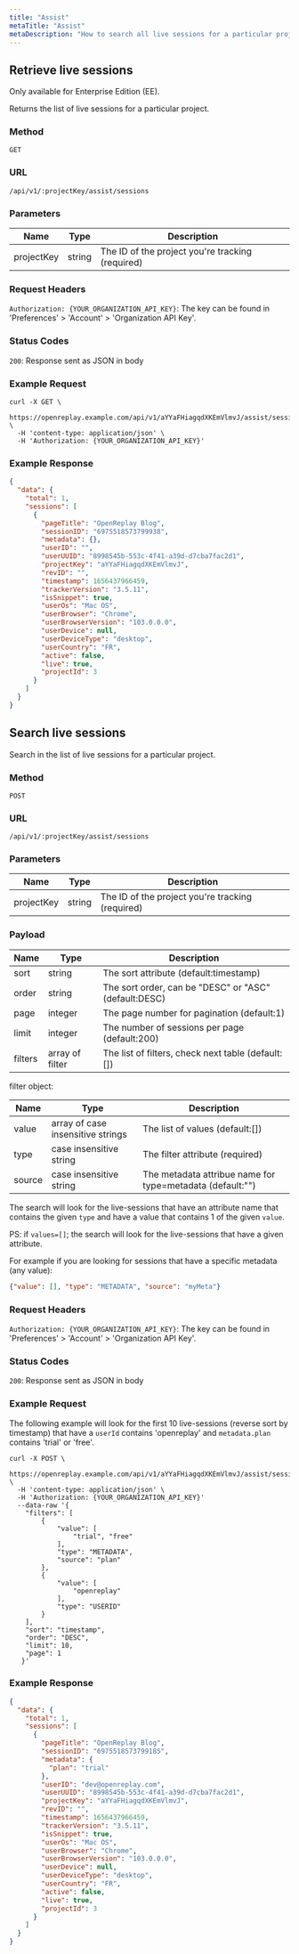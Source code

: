 ```yaml
---
title: "Assist"
metaTitle: "Assist"
metaDescription: "How to search all live sessions for a particular project."
---
```


## Retrieve live sessions

Only available for Enterprise Edition (EE).

Returns the list of live sessions for a particular project.

### Method

`GET`

### URL

`/api/v1/:projectKey/assist/sessions`

### Parameters

| Name | Type | Description |
|----------|-------------|-------------|
| projectKey | string | The ID of the project you're tracking (required) |

### Request Headers

`Authorization: {YOUR_ORGANIZATION_API_KEY}`: The key can be found in 'Preferences' > 'Account' > 'Organization API
Key'.

### Status Codes

`200`: Response sent as JSON in body

### Example Request

```curl
curl -X GET \
  https://openreplay.example.com/api/v1/aYYaFHiagqdXKEmVlmvJ/assist/sessions \
  -H 'content-type: application/json' \
  -H 'Authorization: {YOUR_ORGANIZATION_API_KEY}'
```

### Example Response

```json
{
  "data": {
    "total": 1,
    "sessions": [
      {
        "pageTitle": "OpenReplay Blog",
        "sessionID": "6975518573799938",
        "metadata": {},
        "userID": "",
        "userUUID": "8998545b-553c-4f41-a39d-d7cba7fac2d1",
        "projectKey": "aYYaFHiagqdXKEmVlmvJ",
        "revID": "",
        "timestamp": 1656437966459,
        "trackerVersion": "3.5.11",
        "isSnippet": true,
        "userOs": "Mac OS",
        "userBrowser": "Chrome",
        "userBrowserVersion": "103.0.0.0",
        "userDevice": null,
        "userDeviceType": "desktop",
        "userCountry": "FR",
        "active": false,
        "live": true,
        "projectId": 3
      }
    ]
  }
}
```

## Search live sessions

Search in the list of live sessions for a particular project.

### Method

`POST`

### URL

`/api/v1/:projectKey/assist/sessions`

### Parameters

| Name | Type | Description |
|----------|-------------|-------------|
| projectKey | string | The ID of the project you're tracking (required) |

### Payload

| Name    | Type            | Description                                          |
|---------|-----------------|------------------------------------------------------|
| sort    | string          | The sort attribute (default:timestamp)               |
| order   | string          | The sort order, can be "DESC" or "ASC" (default:DESC) |
| page    | integer         | The page number for pagination (default:1)           |
| limit   | integer         | The number of sessions per page (default:200)        |
| filters | array of filter | The list of filters, check next table (default:[])   |

filter object:

| Name | Type                              | Description |
|---------|-----------------------------------|------------------------------------------------------|
| value | array of case insensitive strings | The list of values (default:[])         |
| type | case insensitive string           | The filter attribute (required) |
| source | case insensitive string           | The metadata attribue name for type=metadata (default:"")           |

The search will look for the live-sessions that have an attribute name that contains the given `type` and have a value that contains 1 of the given `value`.


PS: if `values=[]`; the search will look for the live-sessions that have a given attribute.

For example if you are looking for sessions that have a specific metadata (any value): 
```json
{"value": [], "type": "METADATA", "source": "myMeta"}
```

### Request Headers

`Authorization: {YOUR_ORGANIZATION_API_KEY}`: The key can be found in 'Preferences' > 'Account' > 'Organization API
Key'.

### Status Codes

`200`: Response sent as JSON in body

### Example Request

The following example will look for the first 10 live-sessions (reverse sort by timestamp) that have
a `userId` contains 'openreplay' and `metadata.plan` contains 'trial' or 'free'.

```curl
curl -X POST \
  https://openreplay.example.com/api/v1/aYYaFHiagqdXKEmVlmvJ/assist/sessions \
  -H 'content-type: application/json' \
  -H 'Authorization: {YOUR_ORGANIZATION_API_KEY}'
  --data-raw '{
    "filters": [
        {
            "value": [
                "trial", "free"
            ],
            "type": "METADATA",
            "source": "plan"
        },
        {
            "value": [
                "openreplay"
            ],
            "type": "USERID"
        }
    ],
    "sort": "timestamp",
    "order": "DESC",
    "limit": 10,
    "page": 1
   }'
```

### Example Response

```json
{
  "data": {
    "total": 1,
    "sessions": [
      {
        "pageTitle": "OpenReplay Blog",
        "sessionID": "6975518573799185",
        "metadata": {
          "plan": "trial"
        },
        "userID": "dev@openreplay.com",
        "userUUID": "8998545b-553c-4f41-a39d-d7cba7fac2d1",
        "projectKey": "aYYaFHiagqdXKEmVlmvJ",
        "revID": "",
        "timestamp": 1656437966459,
        "trackerVersion": "3.5.11",
        "isSnippet": true,
        "userOs": "Mac OS",
        "userBrowser": "Chrome",
        "userBrowserVersion": "103.0.0.0",
        "userDevice": null,
        "userDeviceType": "desktop",
        "userCountry": "FR",
        "active": false,
        "live": true,
        "projectId": 3
      }
    ]
  }
}
```

